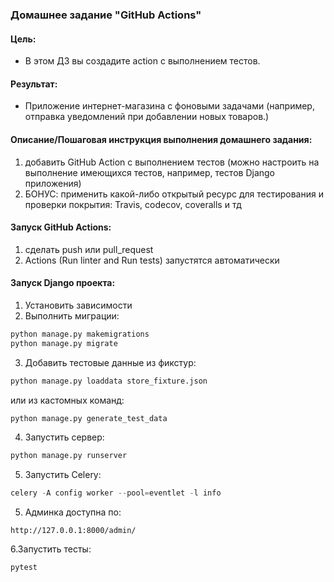 ### Домашнее задание "GitHub Actions"
#### Цель:
- В этом ДЗ вы создадите action с выполнением тестов.
#### Результат:
- Приложение интернет-магазина с фоновыми задачами (например, отправка уведомлений при добавлении новых товаров.)
#### Описание/Пошаговая инструкция выполнения домашнего задания:
1. добавить GitHub Action с выполнением тестов (можно настроить на выполнение имеющихся тестов, например, тестов Django приложения)
2. БОНУС: применить какой-либо открытый ресурс для тестирования и проверки покрытия: Travis, codecov, coveralls и тд

#### Запуск GitHub Actions:
1. сделать push или pull_request
2. Actions (Run linter and Run tests) запустятся автоматически

#### Запуск Django проекта:
1. Установить зависимости
2. Выполнить миграции: 
```python
python manage.py makemigrations
python manage.py migrate
```
3. Добавить тестовые данные из фикстур:
```python
python manage.py loaddata store_fixture.json
```
или из кастомных команд: 
```python
python manage.py generate_test_data
```
4. Запустить сервер:
```python    
python manage.py runserver
```
5. Запустить Celery:
```python
celery -A config worker --pool=eventlet -l info
```
5. Админка доступна по:
``` http
http://127.0.0.1:8000/admin/
```
6.Запустить тесты:
```python    
pytest
```



